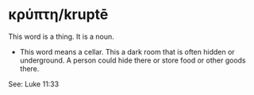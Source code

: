 # κρύπτη/kruptē
This word is a thing. It is a noun.

* This word means a cellar. This a dark room that is often hidden or underground. A person could hide there or store food or other goods there.

See: Luke 11:33
